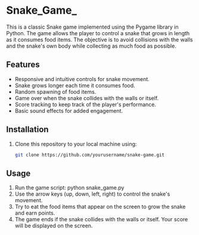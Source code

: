 # Snake_Game_

This is a classic Snake game implemented using the Pygame library in Python. The game allows the player to control a snake that grows in length as it consumes food items. The objective is to avoid collisions with the walls and the snake's own body while collecting as much food as possible.

## Features

- Responsive and intuitive controls for snake movement.
- Snake grows longer each time it consumes food.
- Random spawning of food items.
- Game over when the snake collides with the walls or itself.
- Score tracking to keep track of the player's performance.
- Basic sound effects for added engagement.

## Installation

1. Clone this repository to your local machine using:
   ```bash
   git clone https://github.com/yourusername/snake-game.git

## Usage
1. Run the game script:
python snake_game.py
2. Use the arrow keys (up, down, left, right) to control the snake's movement.
3. Try to eat the food items that appear on the screen to grow the snake and earn points.
4. The game ends if the snake collides with the walls or itself. Your score will be displayed on the screen.
